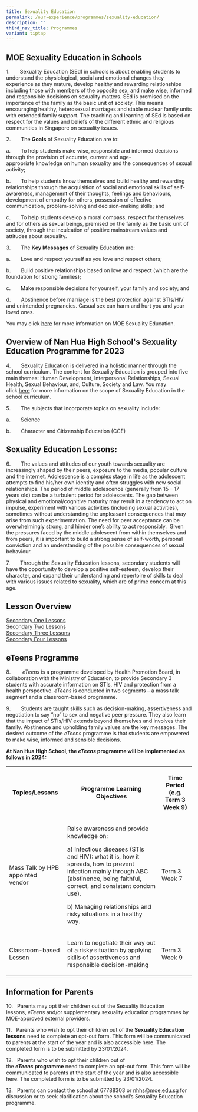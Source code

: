 ```yaml
---
title: Sexuality Education
permalink: /our-experience/programmes/sexuality-education/
description: ""
third_nav_title: Programmes
variant: tiptap
---
```

<h2>MOE Sexuality Education in Schools</h2><p>1.&nbsp;&nbsp;&nbsp;&nbsp;&nbsp;&nbsp; Sexuality Education (SEd) in schools is about enabling students to understand the physiological, social and emotional changes they experience as they mature, develop healthy and rewarding relationships including those with members of the opposite sex, and make wise, informed and responsible decisions on sexuality matters. SEd is premised on the importance of the family as the basic unit of society. This means encouraging healthy, heterosexual marriages and stable nuclear family units with extended family support. The teaching and learning of SEd is based on respect for the values and beliefs of the different ethnic and religious communities in Singapore on sexuality issues.</p><p>2.&nbsp;&nbsp;&nbsp;&nbsp;&nbsp;&nbsp; The <strong>Goals</strong> of Sexuality Education are to:</p><p>a.&nbsp;&nbsp;&nbsp;&nbsp;&nbsp;&nbsp; To help students make wise, responsible and informed decisions through the provision of accurate, current and age-appropriate&nbsp;knowledge&nbsp;on human sexuality and the consequences of sexual activity;</p><p>b.&nbsp;&nbsp;&nbsp;&nbsp;&nbsp;&nbsp; To help students know themselves and build healthy and rewarding relationships through the acquisition of&nbsp;social and emotional skills&nbsp;of self-awareness, management of their thoughts, feelings and behaviours, development of empathy for others, possession of effective communication, problem-solving and decision-making skills; and</p><p>c.&nbsp;&nbsp;&nbsp;&nbsp;&nbsp;&nbsp; To help students develop a moral compass, respect for themselves and for others as sexual beings, premised on the family as the basic unit of society, through the inculcation of&nbsp;positive mainstream values and attitudes&nbsp;about sexuality.&nbsp;&nbsp;</p><p>3.&nbsp;&nbsp;&nbsp;&nbsp;&nbsp;&nbsp; The <strong>Key Messages</strong> of Sexuality Education are:&nbsp;&nbsp;</p><p>a.&nbsp;&nbsp;&nbsp;&nbsp;&nbsp;&nbsp; Love and respect yourself as you love and respect others;</p><p>b.&nbsp;&nbsp;&nbsp;&nbsp;&nbsp;&nbsp; Build positive relationships based on love and respect (which are the foundation for strong families);</p><p>c.&nbsp;&nbsp;&nbsp;&nbsp;&nbsp;&nbsp; Make responsible decisions for yourself, your family and society; and</p><p>d.&nbsp;&nbsp;&nbsp;&nbsp;&nbsp;&nbsp; Abstinence before marriage is the best protection against STIs/HIV and unintended pregnancies. Casual sex can harm and hurt you and your loved ones.</p><p>You may click&nbsp;<a href="https://go.gov.sg/moe-sexuality-education" rel="noopener noreferrer nofollow" target="_blank">here</a>&nbsp;for more information on MOE Sexuality Education.</p><h2>Overview of Nan Hua High School's Sexuality Education Programme for 2023</h2><p>4.&nbsp;&nbsp;&nbsp;&nbsp;&nbsp;&nbsp; Sexuality Education is delivered in a holistic manner through the school curriculum.&nbsp;The content for Sexuality Education is grouped into five main themes: Human Development, Interpersonal Relationships, Sexual Health, Sexual Behaviour, and, Culture, Society and Law. You may click&nbsp;<a href="https://go.gov.sg/moe-sexuality-education-scope" rel="noopener noreferrer nofollow" target="_blank">here</a>&nbsp;for more information on the scope of Sexuality Education in the school curriculum.</p><p>5.&nbsp;&nbsp;&nbsp;&nbsp;&nbsp;&nbsp; The subjects that incorporate topics on sexuality include:</p><p>a.&nbsp;&nbsp;&nbsp;&nbsp;&nbsp;&nbsp; Science</p><p>b.&nbsp;&nbsp;&nbsp;&nbsp;&nbsp;&nbsp; Character and Citizenship Education (CCE)</p><h2>Sexuality Education Lessons:&nbsp;</h2><p>6.&nbsp;&nbsp;&nbsp;&nbsp;&nbsp;&nbsp; The values and attitudes of our youth towards sexuality are increasingly shaped by their peers, exposure to the media, popular culture and the internet. Adolescence is a complex stage in life as the adolescent attempts to find his/her own identity and often struggles with new social relationships. The period of middle adolescence (generally from 15 – 17 years old) can be a turbulent period for adolescents. The gap between physical and emotional/cognitive maturity may result in a tendency to act on impulse, experiment with various activities (including sexual activities), sometimes without understanding the unpleasant consequences that may arise from such experimentation. The need for peer acceptance can be overwhelmingly strong, and hinder one’s ability to act responsibly.&nbsp; Given the pressures faced by the middle adolescent from within themselves and from peers, it is important to build a strong sense of self-worth, personal conviction and an understanding of the possible consequences of sexual behaviour.</p><p>7.&nbsp;&nbsp;&nbsp;&nbsp;&nbsp;&nbsp; Through the Sexuality Education lessons, secondary students will have the opportunity to develop a positive self-esteem, develop their character, and expand their understanding and repertoire of skills to deal with various issues related to sexuality, which are of prime concern at this age.</p><h2>Lesson Overview</h2><p><a href="/files/Secondary%201.pdf" rel="noopener noreferrer nofollow" target="_blank">Secondary One Lessons</a><br><a href="/files/Secondary%202%20Lesson.pdf" rel="noopener noreferrer nofollow" target="_blank">Secondary Two Lessons</a><br><a href="/files/Secondary%203.pdf" rel="noopener noreferrer nofollow" target="_blank">Secondary Three Lessons</a><br><a href="/files/Secondary%204.pdf" rel="noopener noreferrer nofollow" target="_blank">Secondary Four Lessons</a></p><h2>eTeens Programme</h2><p>8.&nbsp;&nbsp;&nbsp;&nbsp;&nbsp;&nbsp; &nbsp;<em>eTeens</em>&nbsp;is a programme developed by Health Promotion Board, in collaboration with the Ministry of Education, to provide Secondary 3 students with accurate information on STIs, HIV and protection from a health perspective.&nbsp;<em>eTeens</em>&nbsp;is conducted in two segments – a mass talk segment and a classroom-based programme.&nbsp;</p><p>9.&nbsp;&nbsp;&nbsp;&nbsp;&nbsp;&nbsp; Students are taught skills such as decision-making, assertiveness and negotiation to say “no” to sex and negative peer pressure. They also learn that the impact of STIs/HIV extends beyond themselves and involves their family. Abstinence and upholding family values are the key messages.&nbsp;The desired outcome of the&nbsp;<em>eTeens</em>&nbsp;programme is that students are empowered to make wise, informed and sensible decisions.</p><p><strong>At Nan Hua High School, the&nbsp;<em>eTeens</em>&nbsp;programme will be implemented as follows in 2024:</strong></p><table><tbody><tr><th rowspan="1" colspan="1"><p><strong>Topics/Lessons</strong></p></th><th rowspan="1" colspan="1"><p><strong>Programme Learning Objectives</strong></p></th><th rowspan="1" colspan="1"><p><strong>Time Period (e.g. Term 3 Week 9)</strong></p></th></tr><tr><td rowspan="1" colspan="1"><p>Mass Talk by HPB appointed vendor&nbsp;&nbsp;&nbsp;</p></td><td rowspan="1" colspan="1"><p>Raise awareness and provide knowledge on:</p><p>a) Infectious diseases (STIs and HIV): what it is, how it spreads, how to prevent infection mainly through ABC (abstinence, being faithful, correct, and consistent condom use).</p><p>b) Managing relationships and risky situations in a healthy way.&nbsp;&nbsp;&nbsp;</p></td><td rowspan="1" colspan="1"><p>Term 3 Week 7&nbsp;&nbsp;&nbsp;&nbsp;</p></td></tr><tr><td rowspan="1" colspan="1"><p>Classroom-based Lesson&nbsp;&nbsp;&nbsp;&nbsp;</p></td><td rowspan="1" colspan="1"><p>Learn to negotiate their way out of a risky situation by applying skills of assertiveness and responsible decision-making&nbsp;&nbsp;&nbsp;&nbsp;</p></td><td rowspan="1" colspan="1"><p>Term 3 Week 9&nbsp;&nbsp;&nbsp;&nbsp;</p></td></tr></tbody></table><h2>Information for Parents</h2><p>10.&nbsp;&nbsp; Parents may opt their children out of the Sexuality Education lessons,&nbsp;<em>eTeens</em>&nbsp;and/or supplementary sexuality education programmes by MOE-approved external providers.</p><p>11.&nbsp;&nbsp; Parents who wish to opt their children out of the&nbsp;<strong>Sexuality Education lessons</strong>&nbsp;need to complete an opt-out form. This form will be communicated to parents at the start of the year and is also accessible here. The completed form is to be submitted by 23/01/2024.</p><p>12.&nbsp;&nbsp; Parents who wish to opt their children out of the&nbsp;<strong><em>eTeens</em></strong>&nbsp;<strong>programme</strong>&nbsp;need to complete an opt-out form. This form will be communicated to parents at the start of the year and is also accessible here. The completed form is to be submitted by 23/01/2024.</p><p>13.&nbsp;&nbsp; Parents can contact the school at 67788303 or&nbsp;<a href="mailto:nhhs@moe.edu.sg" rel="noopener noreferrer nofollow" target="_blank">nhhs@moe.edu.sg</a>&nbsp;for discussion or to seek clarification about the school’s Sexuality Education programme.</p>